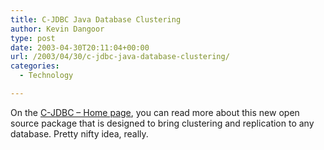 ```yaml
---
title: C-JDBC Java Database Clustering
author: Kevin Dangoor
type: post
date: 2003-04-30T20:11:04+00:00
url: /2003/04/30/c-jdbc-java-database-clustering/
categories:
  - Technology

---
```

On the [C-JDBC &#8211; Home page][1], you can read more about this new open source package that is designed to bring clustering and replication to any database. Pretty nifty idea, really.

 [1]: http://www.objectweb.org/c-jdbc/ "C-JDBC - Home page"